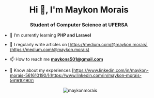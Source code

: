<h1 align="center">Hi 👋, I'm Maykon Morais</h1>
<h3 align="center">Student of Computer Science at UFERSA</h3>

- 🌱 I’m currently learning **PHP and Laravel**

- 📝 I regularly write articles on [https://medium.com/@maykon.morais](https://medium.com/@maykon.morais)

- 📫 How to reach me **maykons501@gmail.com**

- 📄 Know about my experiences [https://www.linkedin.com/in/maykon-morais-561610190/](https://www.linkedin.com/in/maykon-morais-561610190/)


<p align="center">&nbsp;&nbsp;<img align="center" src="https://github-readme-stats.vercel.app/api?username=maykonmorais&show_icons=true&locale=en" alt="maykonmorais" /></p>

